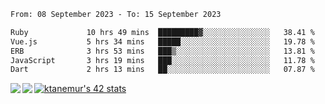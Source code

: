 <!--START_SECTION:waka-->

```txt
From: 08 September 2023 - To: 15 September 2023

Ruby             10 hrs 49 mins  █████████▓░░░░░░░░░░░░░░░   38.41 %
Vue.js           5 hrs 34 mins   █████░░░░░░░░░░░░░░░░░░░░   19.78 %
ERB              3 hrs 53 mins   ███▒░░░░░░░░░░░░░░░░░░░░░   13.81 %
JavaScript       3 hrs 19 mins   ███░░░░░░░░░░░░░░░░░░░░░░   11.78 %
Dart             2 hrs 13 mins   ██░░░░░░░░░░░░░░░░░░░░░░░   07.87 %
```

<!--END_SECTION:waka-->
<a href="https://github.com/anuraghazra/github-readme-stats">
  <img align="left" src="https://github-readme-stats.vercel.app/api?username=Tanesan&count_private=true&show_icons=true" />
<img align="left" src="https://github-readme-stats.vercel.app/api/top-langs/?username=Tanesan" />
</a>

[![ktanemur's 42 stats](https://badge42.vercel.app/api/v2/cl1wslf6s002109l771rng2w8/stats?cursusId=21&coalitionId=62)](https://github.com/JaeSeoKim/badge42)
